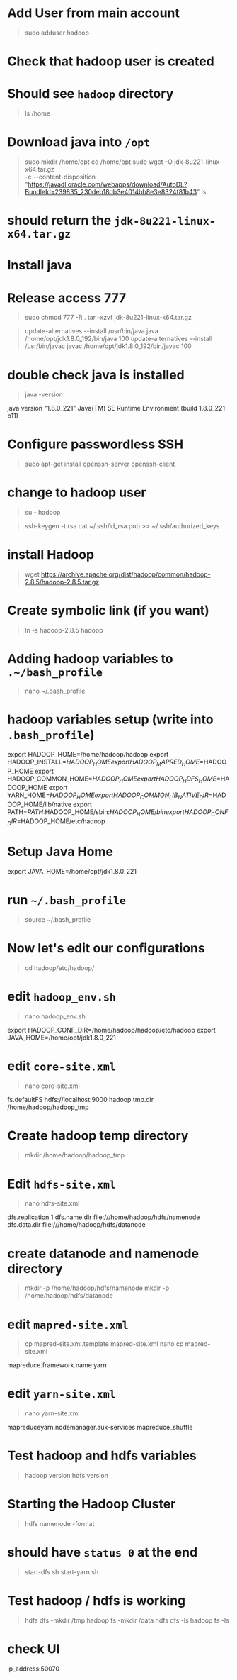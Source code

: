 # Add User from main account
> sudo adduser hadoop

# Check that hadoop user is created
# Should see `hadoop` directory
> ls /home 


# Download java into `/opt`
> sudo mkdir /home/opt
> cd /home/opt
> sudo wget -O jdk-8u221-linux-x64.tar.gz \
  -c --content-disposition \
  "https://javadl.oracle.com/webapps/download/AutoDL?BundleId=239835_230deb18db3e4014bb8e3e8324f81b43"
> ls 
# should return the `jdk-8u221-linux-x64.tar.gz`

# Install java
# Release access 777
> sudo chmod 777 -R .
> tar -xzvf jdk-8u221-linux-x64.tar.gz

> update-alternatives --install /usr/bin/java java /home/opt/jdk1.8.0_192/bin/java 100
> update-alternatives --install /usr/bin/javac javac /home/opt/jdk1.8.0_192/bin/javac 100 

# double check java is installed
> java -version

java version "1.8.0_221"
Java(TM) SE Runtime Environment (build 1.8.0_221-b11)

# Configure passwordless SSH
> sudo apt-get install openssh-server openssh-client

# change to hadoop user
> su - hadoop

> ssh-keygen -t rsa
> cat ~/.ssh/id_rsa.pub >> ~/.ssh/authorized_keys


# install Hadoop
> wget https://archive.apache.org/dist/hadoop/common/hadoop-2.8.5/hadoop-2.8.5.tar.gz


# Create symbolic link (if you want)
> ln -s hadoop-2.8.5 hadoop


# Adding hadoop variables to `.~/bash_profile`
> nano ~/.bash_profile

# hadoop variables setup (write into `.bash_profile`)
export HADOOP_HOME=/home/hadoop/hadoop
export HADOOP_INSTALL=$HADOOP_HOME
export HADOOP_MAPRED_HOME=$HADOOP_HOME
export HADOOP_COMMON_HOME=$HADOOP_HOME
export HADOOP_HDFS_HOME=$HADOOP_HOME
export YARN_HOME=$HADOOP_HOME
export HADOOP_COMMON_LIB_NATIVE_DIR=$HADOOP_HOME/lib/native
export PATH=$PATH:$HADOOP_HOME/sbin:$HADOOP_HOME/bin
export HADOOP_CONF_DIR=$HADOOP_HOME/etc/hadoop

# Setup Java Home
export JAVA_HOME=/home/opt/jdk1.8.0_221

# run `~/.bash_profile`
> source ~/.bash_profile

# Now let's edit our configurations
> cd hadoop/etc/hadoop/

# edit `hadoop_env.sh`
> nano hadoop_env.sh

export HADOOP_CONF_DIR=/home/hadoop/hadoop/etc/hadoop
export JAVA_HOME=/home/opt/jdk1.8.0_221

# edit `core-site.xml`
> nano core-site.xml

<configuration>
    <property>
        <name>fs.defaultFS</name>
        <value>hdfs://localhost:9000</value>
    </property>
    <property>
        <name>hadoop.tmp.dir</name>
        <value>/home/hadoop/hadoop_tmp</value>
    </property>
</configuration>


# Create hadoop temp directory
> mkdir /home/hadoop/hadoop_tmp

# Edit `hdfs-site.xml`
> nano hdfs-site.xml

<configuration>
    <property>
        <name>dfs.replication</name>
        <value>1</value>
    </property>
    <property>
        <name>dfs.name.dir</name>
        <value>file:///home/hadoop/hdfs/namenode</value>
    </property>
    <property>
        <name>dfs.data.dir</name>
        <value>file:///home/hadoop/hdfs/datanode</value>
    </property>
</configuration>

# create datanode and namenode directory
> mkdir -p /home/hadoop/hdfs/namenode
> mkdir -p /home/hadoop/hdfs/datanode


# edit `mapred-site.xml`
> cp mapred-site.xml.template mapred-site.xml
> nano cp mapred-site.xml

<configuration>
    <property>
        <name>mapreduce.framework.name</name>
        <value>yarn</value>
    </property>
</configuration>


# edit `yarn-site.xml`
> nano yarn-site.xml

<configuration>
    <property>
        <name>mapreduceyarn.nodemanager.aux-services</name>
        <value>mapreduce_shuffle</value>
    </property>
</configuration>


# Test hadoop and hdfs variables
> hadoop version
> hdfs version


# Starting the Hadoop Cluster
> hdfs namenode -format
# should have `status 0` at the end
> start-dfs.sh
> start-yarn.sh

# Test hadoop / hdfs is working
> hdfs dfs -mkdir /tmp
> hadoop fs -mkdir /data
> hdfs dfs -ls
> hadoop fs -ls

# check UI
ip_address:50070